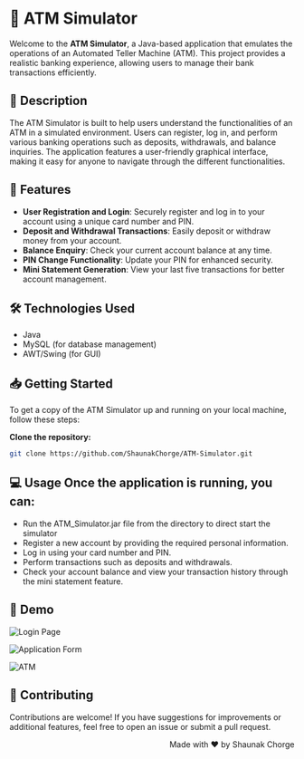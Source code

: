 # 🏦 ATM Simulator

Welcome to the **ATM Simulator**, a Java-based application that emulates the operations of an Automated Teller Machine (ATM). This project provides a realistic banking experience, allowing users to manage their bank transactions efficiently.



## 📜 Description
The ATM Simulator is built to help users understand the functionalities of an ATM in a simulated environment. Users can register, log in, and perform various banking operations such as deposits, withdrawals, and balance inquiries. The application features a user-friendly graphical interface, making it easy for anyone to navigate through the different functionalities.

## 🚀 Features
- **User  Registration and Login**: Securely register and log in to your account using a unique card number and PIN.
- **Deposit and Withdrawal Transactions**: Easily deposit or withdraw money from your account.
- **Balance Enquiry**: Check your current account balance at any time.
- **PIN Change Functionality**: Update your PIN for enhanced security.
- **Mini Statement Generation**: View your last five transactions for better account management.


## 🛠 Technologies Used
- Java
- MySQL (for database management)
- AWT/Swing (for GUI)

## 📥 Getting Started
To get a copy of the ATM Simulator up and running on your local machine, follow these steps:

 **Clone the repository:**
   ```bash
   git clone https://github.com/ShaunakChorge/ATM-Simulator.git
   ```
## 💻 Usage Once the application is running, you can:

- Run the ATM_Simulator.jar file from the directory to direct start the simulator
- Register a new account by providing the required personal information.
- Log in using your card number and PIN.
- Perform transactions such as deposits and withdrawals.
- Check your account balance and view your transaction history through the mini statement feature.

## 🎥 Demo


![Login Page](https://github.com/user-attachments/assets/a6038af6-bddf-4a37-bb2a-3b0dfbd6a3b9)

![Application Form](https://github.com/user-attachments/assets/5e5dd22c-a53a-4d53-8cee-bc010df30525)

![ATM](https://github.com/user-attachments/assets/e22274da-cf3d-4d22-8a30-78dd0f884dba)



## 🤝 Contributing
Contributions are welcome! If you have suggestions for improvements or additional features, feel free to open an issue or submit a pull request.


<div align="right">
  <p>Made with ❤️ by Shaunak Chorge</p>
</div>
